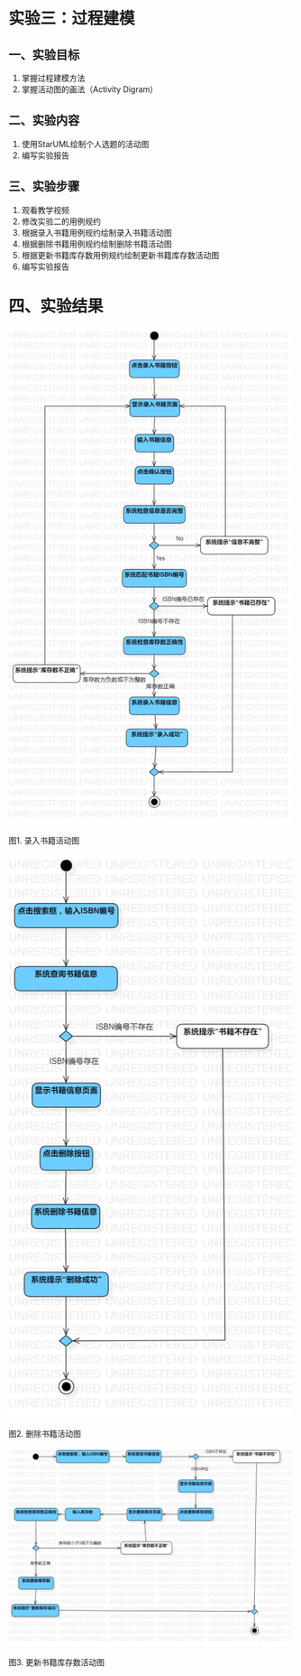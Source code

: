 # 实验三：过程建模

## 一、实验目标
1. 掌握过程建模方法
2. 掌握活动图的画法（Activity Digram）

## 二、实验内容
1. 使用StarUML绘制个人选题的活动图
2. 编写实验报告

## 三、实验步骤
1. 观看教学视频
2. 修改实验二的用例规约
3. 根据录入书籍用例规约绘制录入书籍活动图
4. 根据删除书籍用例规约绘制删除书籍活动图
5. 根据更新书籍库存数用例规约绘制更新书籍库存数活动图
6. 编写实验报告


# 四、实验结果
![录入书籍活动图](./lab3_ActivityDiagram1.jpg)

图1. 录入书籍活动图

![删除书籍活动图](./lab3_ActivityDiagram2.jpg)

图2. 删除书籍活动图

![更新书籍库存数活动图](./lab3_ActivityDiagram3.jpg)

图3. 更新书籍库存数活动图